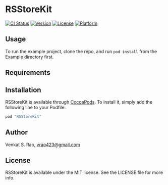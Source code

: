 # RSStoreKit

[![CI Status](https://travis-ci.org/raostudios/RSMoneyMaker.svg?branch=master)](https://travis-ci.org/raostudios/RSMoneyMaker)
[![Version](https://img.shields.io/cocoapods/v/RSStoreKit.svg?style=flat)](http://cocoapods.org/pods/RSStoreKit)
[![License](https://img.shields.io/cocoapods/l/RSStoreKit.svg?style=flat)](http://cocoapods.org/pods/RSStoreKit)
[![Platform](https://img.shields.io/cocoapods/p/RSStoreKit.svg?style=flat)](http://cocoapods.org/pods/RSStoreKit)

## Usage

To run the example project, clone the repo, and run `pod install` from the Example directory first.

## Requirements

## Installation

RSStoreKit is available through [CocoaPods](http://cocoapods.org). To install
it, simply add the following line to your Podfile:

```ruby
pod "RSStoreKit"
```

## Author

Venkat S. Rao, vrao423@gmail.com

## License

RSStoreKit is available under the MIT license. See the LICENSE file for more info.
